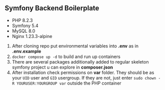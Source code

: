 ## Symfony Backend Boilerplate
* PHP 8.2.3
* Symfony 5.4
* MySQL 8.0
* Nginx 1.23.3-alpine

1) After cloning repo put environmental variables into **.env** as in **.env.example**
2) `docker compose up -d` to build and run up containers
3) There are several packages additionally added to regular skeleton symfony project u can explore in **composer.json**
4) After installation check permissions on **var** folder. They should be as your `UID` user and `GID` usergroup.
If they are not, just enter `sudo chown -R YOURUSER:YOURGROUP var` outside the PHP container